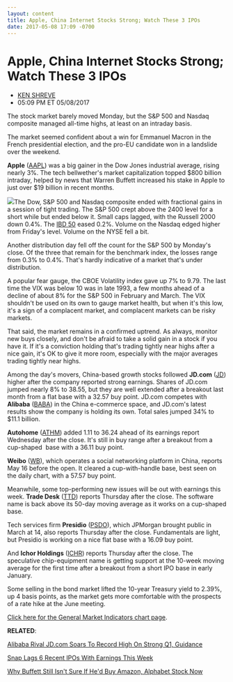 ```yaml
---
layout: content
title: Apple, China Internet Stocks Strong; Watch These 3 IPOs
date: 2017-05-08 17:09 -0700
---
```



Apple, China Internet Stocks Strong; Watch These 3 IPOs
========================================================




* [KEN SHREVE](https://www.investors.com/author/shrevek/ "Posts by KEN SHREVE")
* 05:09 PM ET 05/08/2017






 The stock market barely moved Monday, but the S&P 500 and Nasdaq composite managed all-time highs, at least on an intraday basis.


The market seemed confident about a win for Emmanuel Macron in the French presidential election, and the pro-EU candidate won in a landslide over the weekend.


**Apple** ([AAPL](https://research.investors.com/quote.aspx?symbol=AAPL)) was a big gainer in the Dow Jones industrial average, rising nearly 3%. The tech bellwether's market capitalization topped $800 billion intraday, helped by news that Warren Buffett increased his stake in Apple to just over $19 billion in recent months.


![](https://www.investors.com/wp-content/uploads/2017/05/MP050817-177x300.png)The Dow, S&P 500 and Nasdaq composite ended with fractional gains in a session of tight trading. The S&P 500 crept above the 2400 level for a short while but ended below it. Small caps lagged, with the Russell 2000 down 0.4%. The [IBD 50](https://www.investors.com/stock-lists/ibd-50/ibd-50-performance/) eased 0.2%. Volume on the Nasdaq edged higher from Friday's level. Volume on the NYSE fell a bit.


Another distribution day fell off the count for the S&P 500 by Monday's close. Of the three that remain for the benchmark index, the losses range from 0.3% to 0.4%. That's hardly indicative of a market that's under distribution.


A popular fear gauge, the CBOE Volatility index gave up 7% to 9.79. The last time the VIX was below 10 was in late 1993, a few months ahead of a decline of about 8% for the S&P 500 in February and March. The VIX shouldn't be used on its own to gauge market health, but when it's this low, it's a sign of a complacent market, and complacent markets can be risky markets.


That said, the market remains in a confirmed uptrend. As always, monitor new buys closely, and don't be afraid to take a solid gain in a stock if you have it. If it's a conviction holding that's trading tightly near highs after a nice gain, it's OK to give it more room, especially with the major averages trading tightly near highs.


Among the day's movers, China-based growth stocks followed **JD.com** ([JD](https://research.investors.com/quote.aspx?symbol=JD)) higher after the company reported strong earnings. Shares of JD.com jumped nearly 8% to 38.55, but they are well extended after a breakout last month from a flat base with a 32.57 buy point. JD.com competes with **Alibaba** ([BABA](https://research.investors.com/quote.aspx?symbol=BABA)) in the China e-commerce space, and JD.com's latest results show the company is holding its own. Total sales jumped 34% to $11.1 billion.


**Autohome** ([ATHM](https://research.investors.com/quote.aspx?symbol=ATHM)) added 1.11 to 36.24 ahead of its earnings report Wednesday after the close. It's still in buy range after a breakout from a cup-shaped  base with a 36.11 buy point.


**Weibo** ([WB](https://research.investors.com/quote.aspx?symbol=WB)), which operates a social networking platform in China, reports May 16 before the open. It cleared a cup-with-handle base, best seen on the daily chart, with a 57.57 buy point.


Meanwhile, some top-performing new issues will be out with earnings this week. **Trade Desk** ([TTD](https://research.investors.com/quote.aspx?symbol=TTD)) reports Thursday after the close. The software name is back above its 50-day moving average as it works on a cup-shaped base.


Tech services firm **Presidio** ([PSDO](https://research.investors.com/quote.aspx?symbol=PSDO)), which JPMorgan brought public in March at 14, also reports Thursday after the close. Fundamentals are light, but Presidio is working on a nice flat base with a 16.09 buy point.


And **Ichor Holdings** ([ICHR](https://research.investors.com/quote.aspx?symbol=ICHR)) reports Thursday after the close. The speculative chip-equipment name is getting support at the 10-week moving average for the first time after a breakout from a short IPO base in early January.


Some selling in the bond market lifted the 10-year Treasury yield to 2.39%, up 4 basis points, as the market gets more comfortable with the prospects of a rate hike at the June meeting.


[Click here for the General Market Indicators chart page](https://www.investors.com/wp-content/uploads/2017/05/IBD0805153337GMI.pdf).


**RELATED**:


[Alibaba Rival JD.com Soars To Record High On Strong Q1, Guidance](https://www.investors.com/news/technology/jd-earnings/)


[Snap Lags 6 Recent IPOs With Earnings This Week](https://www.investors.com/news/technology/6-ipos-with-earnings-this-week-snap-has-the-lowest-ratings/)


[Why Buffett Still Isn't Sure If He'd Buy Amazon, Alphabet Stock Now](https://www.investors.com/news/berkshires-buffett-admits-to-more-tech-mistakes-amazon-alphabet/)




